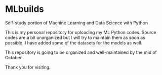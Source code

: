 # MLbuilds
Self-study portion of Machine Learning and Data Science with Python

This is my personal repository for uploading my ML Python codes. Source codes are a bit unorganized but I will try to maintain them as soon as possible.
I have added some of the datasets for the models as well.

This repository is going to be organized and well-maintained by the mid of October.

Thank you for visiting. 
